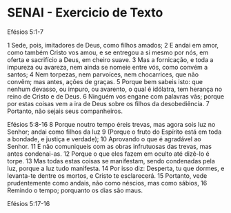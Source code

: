# SENAI - Exercicio de Texto

Efésios 5:1-7

1 Sede, pois, imitadores de Deus, como filhos amados;
2 E andai em amor, como também Cristo vos amou, e se entregou a si mesmo por nós, em oferta e sacrifício a Deus, em cheiro suave.
3 Mas a fornicação, e toda a impureza ou avareza, nem ainda se nomeie entre vós, como convém a santos;
4 Nem torpezas, nem parvoíces, nem chocarrices, que não convêm; mas antes, ações de graças.
5 Porque bem sabeis isto: que nenhum devasso, ou impuro, ou avarento, o qual é idólatra, tem herança no reino de Cristo e de Deus.
6 Ninguém vos engane com palavras vãs; porque por estas coisas vem a ira de Deus sobre os filhos da desobediência.
7 Portanto, não sejais seus companheiros.

Efésios 5:8-16
8 Porque noutro tempo éreis trevas, mas agora sois luz no Senhor; andai como filhos da luz
9 (Porque o fruto do Espírito está em toda a bondade, e justiça e verdade);
10 Aprovando o que é agradável ao Senhor.
11 E não comuniqueis com as obras infrutuosas das trevas, mas antes condenai-as.
12 Porque o que eles fazem em oculto até dizê-lo é torpe.
13 Mas todas estas coisas se manifestam, sendo condenadas pela luz, porque a luz tudo manifesta.
14 Por isso diz: Desperta, tu que dormes, e levanta-te dentre os mortos, e Cristo te esclarecerá.
15 Portanto, vede prudentemente como andais, não como néscios, mas como sábios,
16 Remindo o tempo; porquanto os dias são maus.

Efésios 5:17-16
